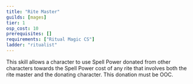 ```yaml
---
title: "Rite Master"
guilds: [mages]
tier: 1
osp_cost: 10
prerequisites: []
requirements: ["Ritual Magic CS"]
ladder: "ritualist"
---
```

This skill allows a character to use Spell Power donated from other characters towards the Spell Power cost of any rite that involves both the rite master and the donating character. This donation must be OOC.